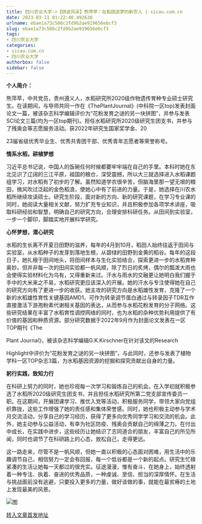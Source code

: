 ```yaml
---
title: 四川农业大学->【研途风采】熊萍苹：在稻田逐梦的新农人 | sicau.com.cn
date: 2023-03-11 01:22:40.492638
urlname: ebae1a73c586c2fd9b2ae919656e6cf3
slug: ebae1a73c586c2fd9b2ae919656e6cf3
tags: 
- 四川农业大学
categories:
- sicau.com.cn
- 四川农业大学
authorbox: false
sidebar: false
---
```

**个人简介：**

熊萍苹，中共党员，贵州遵义人，水稻研究所2020级作物遗传育种专业硕士研究生。在读期间，与导师共同一作在《ThePlantJournal》(中科院一区top)发表封面论文一篇，被该杂志科学编辑评价为“花粉发育之谜的另一块拼图”，并参与发表SCl论文三篇(均为一区top期刊)。担任水稻研究所2020级研究生团支书，并参与了残奥会等志愿服务活动。获2022年研究生国家奖学金、20
<!--more-->
23届省级优秀毕业生、优秀共青团干部、优秀青年志愿者等荣誉称号。

**情系水稻，耕植梦想**

习近平总书记说，中国人的饭碗任何时候都要牢牢端在自己的手里。本科时她在东北见识了辽阔的三江平原，祖国的粮仓，深受震撼，所以大三就选择进入水稻课题组学习，对水稻有了初步的了解。虽然知道学农很辛苦，但脑海里那一望无垠的粮田，微风吹过泛起的金色稻浪，使她心中有了前进的力量。于是，她选择在川农水稻所继续攻读硕士。研究生阶段，面对新的方向、新的研究课题，在学习专业课的同时，她阅读大量相关文献，努力扩充专业知识，并且积极参加各项学术讲座，吸取科研经验和智慧，明确自己的研究方向，合理安排科研任务。从田间到实验室，一步一个脚印，脚踏实地开展科学研究。

**心怀梦想，潜心研究**

水稻的生长离不开夏日田野的滋养，每年的4月到10月，稻田人始终往返于田间与实验室，从水稻种子的发芽到落地生根，从碧绿的田野到金黄的稻谷。每年的这段日子，她扎根于田间地头，将田间样本与生化实验结合，探索更进一步的水稻育种奥妙。但并非每一次的田间实验都一帆风顺，除了烈日的炙烤，偶尔的瓢泼大雨也会使得实验材料化为乌有，又得重新来过。汗水与雨水的交融更让她明白我们握于手中的大米来之不易，水稻研究更应该深入的开展。她的汗水与专注使得她在自己的研究方向有了更进一步的收获。她主攻的研究方向是水稻雄性发育，克隆了一个新的水稻雄性育性关键基因AMD1，可作为转录调节蛋白通过与转录因子TDR互作直接激活下游孢粉素代谢相关基因的表达，从而参与水稻花粉发育的分子网络。这些研究结果在丰富了水稻育性调控网络的同时，也为水稻的杂种优势利用提供了有价值的基因和种质资源。部分研究数据于2022年9月作为封面论文发表在一区TOP期刊《The

Plant Journal》，被该杂志科学编辑G.K.Kirschner在针对该文的Research

Highlight中评价为“花粉发育之谜的另一块拼图”，与此同时，还参与发表了植物学科一区TOP杂志3篇，为水稻基因资源的挖掘和探究贡献出自身的力量。

**躬行实践，致知力行**

在科研上努力的同时，她也珍视每一次学习和锻炼自己的机会。在入学初就积极参选了水稻所2020级研究生团支书，并且担任水稻研究所第二党支部宣传委员一职。在这期间，开展团课学习、推优入党等活动，积极服务同学，带领大家向党组织靠拢，这些工作增强了她的责任感和集体荣誉感。同时，她也积极主动参与学术月交流活动，分享自己的学习经历，获得了更多向优秀同学学习和交流的机会。此外，她主动参与公益活动，有幸为社区防疫、残奥会贡献自己的绵薄之力。在付出中成长，在实践中进步，这些经历让她结识了志同道合的朋友，丰富自己的所见所闻，同时也调节了在科研路上的心态，放松自己，走得更远。

这一路走来，尽管不是一帆风顺，但她一直以积极的心态面对困难，用生活中的乐趣调节自己，相信努力一定会有回报，每一个低谷都是一个新的起点。研究生忙碌紧凑的生活让她每一天都过的很充实。征途漫漫，惟有奋斗，在她身上，始终透射着一种专注、执着、奋进的优秀品质，一种虔诚、至信、担当的深厚情怀。在生活与挑战面前没有逃避，只要投入更多的力量，做好该做的事，就能在最贫瘠的土地上发现最美的风景。

![图](https://news.sicau.edu.cn/__local/2/8A/DB/D3C8E5FDA8CB2872DA1273B3F4C_A0CE3A68_28D01.jpg)

[转入文章首发地址](https://news.sicau.edu.cn/info/1078/71331.htm)